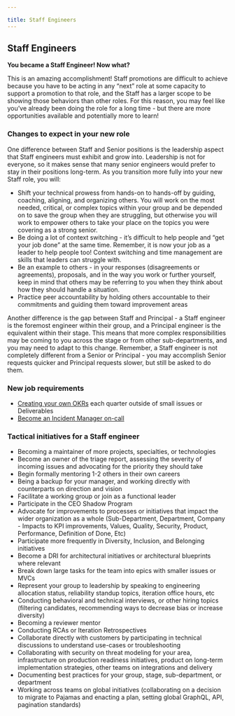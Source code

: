 ```yaml
---

title: Staff Engineers
---
```








## Staff Engineers


**You became a Staff Engineer! Now what?**

This is an amazing accomplishment! Staff promotions are difficult to achieve because you have to be acting in any “next” role at some capacity to support a promotion to that role, and the Staff has a larger scope to be showing those behaviors than other roles. For this reason, you may feel like you’ve already been doing the role for a long time - but there are more opportunities available and potentially more to learn!

### Changes to expect in your new role

One difference between Staff and Senior positions is the leadership aspect that Staff engineers must exhibit and grow into. Leadership is not for everyone, so it makes sense that many senior engineers would prefer to stay in their positions long-term. As you transition more fully into your new Staff role, you will:
- Shift your technical prowess from hands-on to hands-off by guiding, coaching, aligning, and organizing others. You will work on the most needed, critical, or complex topics within your group and be depended on to save the group when they are struggling, but otherwise you will work to empower others to take your place on the topics you were covering as a strong senior.
- Be doing a lot of context switching - it’s difficult to help people and “get your job done” at the same time. Remember, it is now your job as a leader to help people too! Context switching and time management are skills that leaders can struggle with.
- Be an example to others - in your responses (disagreements or agreements), proposals, and in the way you work or further yourself, keep in mind that others may be referring to you when they think about how they should handle a situation.
- Practice peer accountability by holding others accountable to their commitments and guiding them toward improvement areas

Another difference is the gap between Staff and Principal - a Staff engineer is the foremost engineer within their group, and a Principal engineer is the equivalent within their stage. This means that more complex responsibilities may be coming to you across the stage or from other sub-departments, and you may need to adapt to this change. Remember, a Staff engineer is not completely different from a Senior or Principal - you may accomplish Senior requests quicker and Principal requests slower, but still be asked to do them.


### New job requirements

- [Creating your own OKRs](/handbook/engineering/development/dev/create/engineering-managers/okrs/#okr-authors) each quarter outside of small issues or Deliverables
- [Become an Incident Manager on-call](/handbook/engineering/infrastructure/incident-management/incident-manager-onboarding/#who-are-the-incident-managers)


### Tactical initiatives for a Staff engineer

- Becoming a maintainer of more projects, specialties, or technologies
- Become an owner of the triage report, assessing the severity of incoming issues and advocating for the priority they should take
- Begin formally mentoring 1-2 others in their own careers
- Being a backup for your manager, and working directly with counterparts on direction and vision
- Facilitate a working group or join as a functional leader
- Participate in the CEO Shadow Program
- Advocate for improvements to processes or initiatives that impact the wider organization as a whole (Sub-Department, Department, Company - Impacts to KPI improvements, Values, Quality, Security, Product, Performance, Definition of Done, Etc)
- Participate more frequently in Diversity, Inclusion, and Belonging initiatives
- Become a DRI for architectural initiatives or architectural blueprints where relevant
- Break down large tasks for the team into epics with smaller issues or MVCs
- Represent your group to leadership by speaking to engineering allocation status, reliability standup topics, iteration office hours, etc
- Conducting behavioral and technical interviews, or other hiring topics (filtering candidates, recommending ways to decrease bias or increase diversity)
- Becoming a reviewer mentor
- Conducting RCAs or Iteration Retrospectives
- Collaborate directly with customers by participating in technical discussions to understand use-cases or troubleshooting
- Collaborating with security on threat modeling for your area, infrastructure on production readiness initiatives, product on long-term implementation strategies, other teams on integrations and delivery
- Documenting best practices for your group, stage, sub-department, or department
- Working across teams on global initiatives (collaborating on a decision to migrate to Pajamas and enacting a plan, setting global GraphQL, API, pagination standards)
